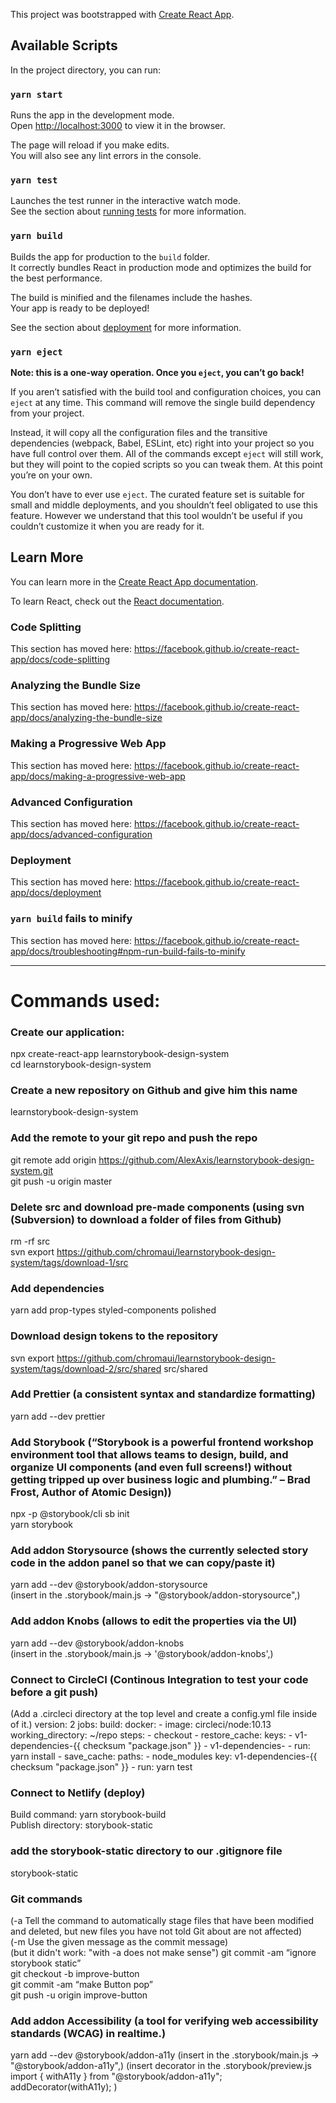 This project was bootstrapped with [Create React App](https://github.com/facebook/create-react-app).

## Available Scripts

In the project directory, you can run:

### `yarn start`

Runs the app in the development mode.<br />
Open [http://localhost:3000](http://localhost:3000) to view it in the browser.

The page will reload if you make edits.<br />
You will also see any lint errors in the console.

### `yarn test`

Launches the test runner in the interactive watch mode.<br />
See the section about [running tests](https://facebook.github.io/create-react-app/docs/running-tests) for more information.

### `yarn build`

Builds the app for production to the `build` folder.<br />
It correctly bundles React in production mode and optimizes the build for the best performance.

The build is minified and the filenames include the hashes.<br />
Your app is ready to be deployed!

See the section about [deployment](https://facebook.github.io/create-react-app/docs/deployment) for more information.

### `yarn eject`

**Note: this is a one-way operation. Once you `eject`, you can’t go back!**

If you aren’t satisfied with the build tool and configuration choices, you can `eject` at any time. This command will remove the single build dependency from your project.

Instead, it will copy all the configuration files and the transitive dependencies (webpack, Babel, ESLint, etc) right into your project so you have full control over them. All of the commands except `eject` will still work, but they will point to the copied scripts so you can tweak them. At this point you’re on your own.

You don’t have to ever use `eject`. The curated feature set is suitable for small and middle deployments, and you shouldn’t feel obligated to use this feature. However we understand that this tool wouldn’t be useful if you couldn’t customize it when you are ready for it.

## Learn More

You can learn more in the [Create React App documentation](https://facebook.github.io/create-react-app/docs/getting-started).

To learn React, check out the [React documentation](https://reactjs.org/).

### Code Splitting

This section has moved here: https://facebook.github.io/create-react-app/docs/code-splitting

### Analyzing the Bundle Size

This section has moved here: https://facebook.github.io/create-react-app/docs/analyzing-the-bundle-size

### Making a Progressive Web App

This section has moved here: https://facebook.github.io/create-react-app/docs/making-a-progressive-web-app

### Advanced Configuration

This section has moved here: https://facebook.github.io/create-react-app/docs/advanced-configuration

### Deployment

This section has moved here: https://facebook.github.io/create-react-app/docs/deployment

### `yarn build` fails to minify

This section has moved here: https://facebook.github.io/create-react-app/docs/troubleshooting#npm-run-build-fails-to-minify

---

# Commands used:

### Create our application:

npx create-react-app learnstorybook-design-system<br/>
cd learnstorybook-design-system

### Create a new repository on Github and give him this name

learnstorybook-design-system

### Add the remote to your git repo and push the repo

git remote add origin https://github.com/AlexAxis/learnstorybook-design-system.git<br/>
git push -u origin master

### Delete src and download pre-made components (using svn (Subversion) to download a folder of files from Github)

rm -rf src<br/>
svn export https://github.com/chromaui/learnstorybook-design-system/tags/download-1/src

### Add dependencies

yarn add prop-types styled-components polished

### Download design tokens to the repository

svn export https://github.com/chromaui/learnstorybook-design-system/tags/download-2/src/shared src/shared

### Add Prettier (a consistent syntax and standardize formatting)

yarn add --dev prettier

### Add Storybook (“Storybook is a powerful frontend workshop environment tool that allows teams to design, build, and organize UI components (and even full screens!) without getting tripped up over business logic and plumbing.” – Brad Frost, Author of Atomic Design))

npx -p @storybook/cli sb init<br/>
yarn storybook

### Add addon Storysource (shows the currently selected story code in the addon panel so that we can copy/paste it)

yarn add --dev @storybook/addon-storysource<br/>
(insert in the .storybook/main.js -> "@storybook/addon-storysource",)

### Add addon Knobs (allows to edit the properties via the UI)

yarn add --dev @storybook/addon-knobs<br/>
(insert in the .storybook/main.js -> '@storybook/addon-knobs',)

### Connect to CircleCI (Continous Integration to test your code before a git push)

(Add a .circleci directory at the top level and create a config.yml file inside of it.)
version: 2
jobs:
build:
docker: - image: circleci/node:10.13
working_directory: ~/repo
steps: - checkout - restore_cache:
keys: - v1-dependencies-{{ checksum "package.json" }} - v1-dependencies- - run: yarn install - save_cache:
paths: - node_modules
key: v1-dependencies-{{ checksum "package.json" }} - run: yarn test

### Connect to Netlify (deploy)

Build command: yarn storybook-build<br/>
Publish directory: storybook-static

### add the storybook-static directory to our .gitignore file

storybook-static

### Git commands

(-a Tell the command to automatically stage files that have been modified and deleted, but new files you have not told Git about are not affected)<br/>
(-m Use the given message as the commit message)<br/>
(but it didn't work: "with -a does not make sense")
git commit -am “ignore storybook static”<br/>
git checkout -b improve-button<br/>
git commit -am “make Button pop”<br/>
git push -u origin improve-button

### Add addon Accessibility (a tool for verifying web accessibility standards (WCAG) in realtime.)

yarn add --dev @storybook/addon-a11y
(insert in the .storybook/main.js -> "@storybook/addon-a11y",)
(insert decorator in the .storybook/preview.js
import { withA11y } from "@storybook/addon-a11y";
addDecorator(withA11y);
)
